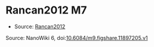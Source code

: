 <a name="material" />

# Rancan2012 M7
<script type="application/ld+json">
  {
    "@context": "https://schema.org/",
    "@type": "ChemicalSubstance",
    "@id": "https://egonw.github.io/nanowiki/nanowiki209.html#material",
    "http://purl.org/dc/terms/conformsTo":
      {
        "@type": "CreativeWork",
        "@id": "https://bioschemas.org/profiles/ChemicalSubstance/0.4-RELEASE/"
      },
    "identfier": "209",
    "name": "Rancan2012 M7",
    "url": "https://egonw.github.io/nanowiki/nanowiki209.html#material",
    "sameAs": "http://127.0.0.1/mediawiki/index.php/Special:URIResolver/Rancan2012_M7"
  }
</script>


* Source: [Rancan2012](Rancan2012.md)


Source: NanoWiki 6, doi:[10.6084/m9.figshare.11897205.v1](https://doi.org/10.6084/m9.figshare.11897205.v1)
